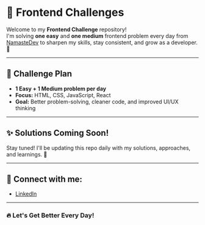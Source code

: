 # 🚀 Frontend Challenges 

Welcome to my **Frontend Challenge** repository!  
I'm solving **one easy** and **one medium** frontend problem every day from [NamasteDev](https://namastedev.com) to sharpen my skills, stay consistent, and grow as a developer. 🌟

---

## 📅 Challenge Plan
- **1 Easy + 1 Medium problem per day**
- **Focus:** HTML, CSS, JavaScript, React
- **Goal:** Better problem-solving, cleaner code, and improved UI/UX thinking

---

## ✨ Solutions Coming Soon!
Stay tuned! I'll be updating this repo daily with my solutions, approaches, and learnings. 🚀

---

## 📌 Connect with me:
- [LinkedIn](www.linkedin.com/in/shivaniagarwal07) 

---

### 🔥 Let's Get Better Every Day!
